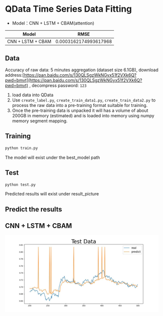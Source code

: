 # QData Time Series Data Fitting

- Model：CNN + LSTM + CBAM(attention)

| Model                | RMSE                  |
|-------------------|-----------------------|
| CNN + LSTM + CBAM | 0.0003162174993617968 |

## Data
Accuracy of raw data: 5 minutes aggregation (dataset size 6.1GB), download address:[https://pan.baidu.com/s/130QLSgzWkNGyx51f2VXk6Q?pwd=bmvt](https://pan.baidu.com/s/130QLSgzWkNGyx51f2VXk6Q?pwd=bmvt) 
, decompress password: `123`

1. load data into QData
2. Use `create_label.py`, `create_train_data1.py`, `create_train_data2.py` to process the raw data into a pre-training format suitable for training.
3. Once the pre-training data is unpacked it will has a volume of about 200GB in memory (estimated) and is loaded into memory using numpy memory segment mapping. 


## Training
```python
python train.py
```
The model will exist under the best_model path

## Test
```python
python test.py
```
Predicted results will exist under result_picture

## Predict the results


## CNN + LSTM + CBAM
![CNN + LSTM + CBAM](./result_picture/CBAM_fic.jpg)

